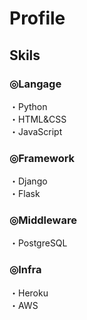 # Profile

## Skils

### ◎Langage
・Python
<br>
・HTML&CSS
<br>
・JavaScript

### ◎Framework
・Django
<br>
・Flask

### ◎Middleware
・PostgreSQL

### ◎Infra
・Heroku
<br>
・AWS

<!--
**Shuma-Yamamoto/Shuma-Yamamoto** is a ✨ _special_ ✨ repository because its `README.md` (this file) appears on your GitHub profile.

Here are some ideas to get you started:

- 🔭 I’m currently working on ...
- 🌱 I’m currently learning ...
- 👯 I’m looking to collaborate on ...
- 🤔 I’m looking for help with ...
- 💬 Ask me about ...
- 📫 How to reach me: ...
- 😄 Pronouns: ...
- ⚡ Fun fact: ...
-->
